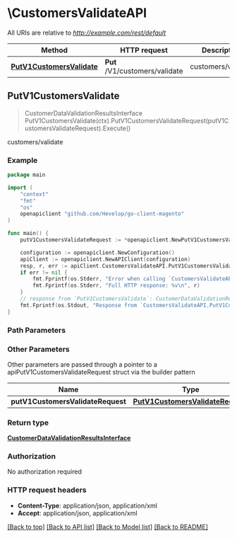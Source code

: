 # \CustomersValidateAPI

All URIs are relative to *http://example.com/rest/default*

Method | HTTP request | Description
------------- | ------------- | -------------
[**PutV1CustomersValidate**](CustomersValidateAPI.md#PutV1CustomersValidate) | **Put** /V1/customers/validate | customers/validate



## PutV1CustomersValidate

> CustomerDataValidationResultsInterface PutV1CustomersValidate(ctx).PutV1CustomersValidateRequest(putV1CustomersValidateRequest).Execute()

customers/validate



### Example

```go
package main

import (
	"context"
	"fmt"
	"os"
	openapiclient "github.com/Hevelop/go-client-magento"
)

func main() {
	putV1CustomersValidateRequest := *openapiclient.NewPutV1CustomersValidateRequest(*openapiclient.NewCustomerDataCustomerInterface("Email_example", "Firstname_example", "Lastname_example")) // PutV1CustomersValidateRequest |  (optional)

	configuration := openapiclient.NewConfiguration()
	apiClient := openapiclient.NewAPIClient(configuration)
	resp, r, err := apiClient.CustomersValidateAPI.PutV1CustomersValidate(context.Background()).PutV1CustomersValidateRequest(putV1CustomersValidateRequest).Execute()
	if err != nil {
		fmt.Fprintf(os.Stderr, "Error when calling `CustomersValidateAPI.PutV1CustomersValidate``: %v\n", err)
		fmt.Fprintf(os.Stderr, "Full HTTP response: %v\n", r)
	}
	// response from `PutV1CustomersValidate`: CustomerDataValidationResultsInterface
	fmt.Fprintf(os.Stdout, "Response from `CustomersValidateAPI.PutV1CustomersValidate`: %v\n", resp)
}
```

### Path Parameters



### Other Parameters

Other parameters are passed through a pointer to a apiPutV1CustomersValidateRequest struct via the builder pattern


Name | Type | Description  | Notes
------------- | ------------- | ------------- | -------------
 **putV1CustomersValidateRequest** | [**PutV1CustomersValidateRequest**](PutV1CustomersValidateRequest.md) |  | 

### Return type

[**CustomerDataValidationResultsInterface**](CustomerDataValidationResultsInterface.md)

### Authorization

No authorization required

### HTTP request headers

- **Content-Type**: application/json, application/xml
- **Accept**: application/json, application/xml

[[Back to top]](#) [[Back to API list]](../README.md#documentation-for-api-endpoints)
[[Back to Model list]](../README.md#documentation-for-models)
[[Back to README]](../README.md)

